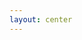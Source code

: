 ```yaml
---
layout: center
---
```


<Title value="Thank you very much!" />
<Text value="Any Question for Presentation?" />
<br/>
<br/>
<br/>
<Text value="Reference : " /> <a href="https://docs.spring.io/spring-framework/reference/core/aop.html">https://docs.spring.io/spring-framework/reference/core/aop.html</a>